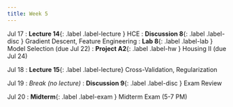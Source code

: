 ```yaml
---
title: Week 5
---
```


Jul 17
: **Lecture 14**{: .label .label-lecture } HCE
: **Discussion 8**{: .label .label-disc } Gradient Descent, Feature Engineering
: **Lab 8**{: .label .label-lab } Model Selection (due Jul 22)
: **Project A2**{: .label .label-hw } Housing II (due Jul 24)

Jul 18
: **Lecture 15**{: .label .label-lecture} Cross-Validation, Regularization

Jul 19
: <i>Break (no lecture)</i>
: **Discussion 9**{: .label .label-disc } Exam Review

Jul 20
: **Midterm**{: .label .label-exam } Midterm Exam (5-7 PM)
